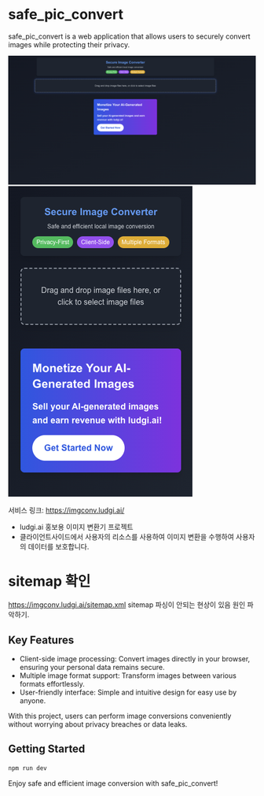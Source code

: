 # safe_pic_convert

safe_pic_convert is a web application that allows users to securely convert images while protecting their privacy.

![alt text](image.png)
![alt text](image-1.png)

서비스 링크: https://imgconv.ludgi.ai/

- ludgi.ai 홍보용 이미지 변환기 프로젝트
- 클라이언트사이드에서 사용자의 리소스를 사용하여 이미지 변환을 수행하여 사용자의 데이터를 보호합니다.

# sitemap 확인

https://imgconv.ludgi.ai/sitemap.xml
sitemap 파싱이 안되는 현상이 있음 원인 파악하기.

## Key Features

- Client-side image processing: Convert images directly in your browser, ensuring your personal data remains secure.
- Multiple image format support: Transform images between various formats effortlessly.
- User-friendly interface: Simple and intuitive design for easy use by anyone.

With this project, users can perform image conversions conveniently without worrying about privacy breaches or data leaks.

## Getting Started

```bash
npm run dev
```

Enjoy safe and efficient image conversion with safe_pic_convert!
